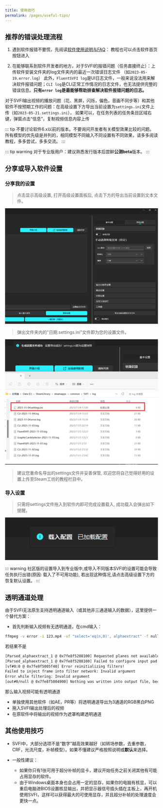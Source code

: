 ```yaml
---
title: 使用技巧
permalink: /pages/useful-tips/
---
```


## 推荐的错误处理流程

1. 遇到软件报错不要慌，先阅读[软件使用说明与FAQ](/pages/QA/)： 教程也可以点击软件首页按钮进入

2. 在能够联系到软件开发者的地方，对于SVFI的报错问题（任务直接终止）：上传软件安装文件夹的log文件夹内的最近一次错误日志文件
（如`2023-05-19.error.log`）
此外，`FluentSVFI log`是UI日志文件，一般来说没法用来解决软件报错问题；`CLI log`是CLI正常工作情况的日志文件，也无法提供完整的错误信息。**只有`error log`是最能够帮助排查解决软件报错问题的日志。**

对于SVFI输出视频的播放问题（花、黑屏，闪烁，偏色，音画不同步等）和其他软件不按预期工作的问题：在高级设置下方导出当前设置为`settings.ini`文件上传（如`2023-05-21.settings.ini`），
如果可以，在任务列表的任务条目区域右键，弹窗点击“信息”，复制视频信息内容上传

::: tip
不要讨论软件6.x以前的版本。不要询问开发者有关模型效果比较的问题。所有模型的优先级是并列的，相同模型不同输入不同设置有不同效果，请多多阅读教程，多多尝试，多多交流。
:::

::: tip warning
对于专业版用户：建议熟悉发行版本后尝鲜**公测beta**版本。
:::

## 分享或导入软件设置

### 分享我的设置

> 点击显示高级设置, 打开高级设置面板后, 点击下方的导出当前设置到文本文件。

![img](/Statics/UserGuide/62.png)

> 弹出文件夹内的"日期.settings.ini"文件即为您的设置文件。

![img](/Statics/UserGuide/63.png)

> 建议您重命名导出的settings文件并妥善保管, 欢迎您将自己觉得好用的设置上传至Steam工坊的教程栏目中。

### 导入设置

> 只需将settings文件拖入到软件内即可完成设置载入, 成功载入会弹出如下提醒。

![img](/Statics/UserGuide/64.png)

::: warning
社区版的设置导入到专业版中,或导入不同版本SVFI的设置可能会导致任务执行出错(原因: 载入了不可用功能),
若出现这种情况,请点击高级设置下方的恢复默认设置。
:::


## 透明通道处理

由于SVFI无法原生支持透明通道输入（或其他非三通道输入的数据），这里提供一个替代方案：
- 首先判断输入视频有无透明通道，在cmd输入：
```bash
ffmpeg -v error -i 123.mp4 -vf "select='eq(n,0)', alphaextract" -f null /dev/null
```
若结果不是
```txt
[Parsed_alphaextract_1 @ 0x7fe8f5208100] Requested planes not available.
[Parsed_alphaextract_1 @ 0x7fe8f5208100] Failed to configure input pad on Parsed_alphaextract_1
[vf#0:0 @ 0x7fe8f5005f40] Error reinitializing filters!
Failed to inject frame into filter network: Invalid argument
Error while filtering: Invalid argument
[out#0/null @ 0x7fe8f5004900] Nothing was written into output file, because at least one of its streams received no packets.
```
那么输入视频可能有透明通道

- 单独使用其他软件（如AE，PR等）将透明通道导出为3通道的RGB黑白PNG
- 拖入SVFI输出处理后的视频
- 在原软件中将输出的视频作为遮罩构建透明通道

## 其他使用技巧

- SVFI中，大部分选项不是“数字”越高效果越好（如转场参数，去重参数，CRF，光流尺度，补帧模型）。如果不懂建议严格按照说明或**默认**来选择。

- 一般性建议：
  - 如果你只有1张可用于超分补帧的显卡，建议开始任务之前关闭其他有可能占用显存的软件。
  - 由于Windows桌面本身也会占用一定的显存，如果你的电脑有核显，可以重启电脑进BIOS设置核显输出，并把显示器信号插头插在主板上，再开机使用SVFI，这样可以获得最大的可使用显存，并且超分补帧的处理速度会更快一点。


